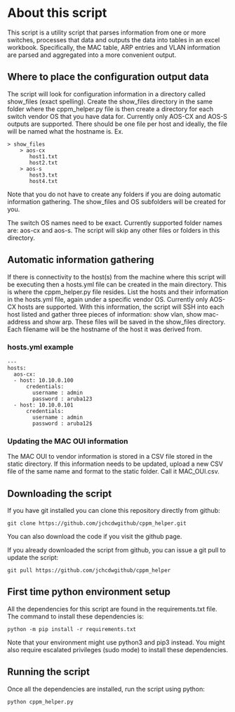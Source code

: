 # About this script
This script is a utility script that parses information from one or more switches, processes that data and outputs the data into tables in an excel workbook.
Specifically, the MAC table, ARP entries and VLAN information are parsed and aggregated into a more convenient output.

## Where to place the configuration output data
The script will look for configuration information in a directory called show_files (exact spelling). Create the show_files directory in the same folder where the cppm_helper.py file is then create a directory for each switch vendor OS that you have data for.
Currently only AOS-CX and AOS-S outputs are supported. There should be one file per host and ideally, the file will be named what the hostname is.
Ex.
```
> show_files
    > aos-cx
       host1.txt
       host2.txt
    > aos-s
       host3.txt
       host4.txt
```

Note that you do not have to create any folders if you are doing automatic information gathering. The show_files and OS subfolders will be created for you.

The switch OS names need to be exact. Currently supported folder names are: aos-cx and aos-s. The script will skip any other files or folders in this directory.

## Automatic information gathering
If there is connectivity to the host(s) from the machine where this script will be executing then a hosts.yml file can be created in the main directory.
This is where the cppm_helper.py file resides. List the hosts and their information in the hosts.yml file, again under a specific vendor OS. Currently
only AOS-CX hosts are supported. With this information, the script will SSH into each host listed and gather three pieces of information: show vlan,
show mac-address and show arp. These files will be saved in the show_files directory. Each filename will be the hostname of the host it was derived from.

### hosts.yml example
```
---
hosts:
  aos-cx:
  - host: 10.10.0.100
      credentials:
        username : admin
        password : aruba123
  - host: 10.10.0.101
      credentials:
        username : admin
        password : aruba12$
```
### Updating the MAC OUI information
The MAC OUI to vendor information is stored in a CSV file stored in the static directory. If this information needs to be updated, upload a new CSV
file of the same name and format to the static folder. Call it MAC_OUI.csv.

## Downloading the script
If you have git installed you can clone this repository directly from github:

`git clone https://github.com/jchcdwgithub/cppm_helper.git`

You can also download the code if you visit the github page.

If you already downloaded the script from github, you can issue a git pull to update the script:

`git pull https://github.com/jchcdwgithub/cppm_helper`

## First time python environment setup

All the dependencies for this script are found in the requirements.txt file. The command to install these dependencies is:

`python -m pip install -r requirements.txt`

Note that your environment might use python3 and pip3 instead. You might also require escalated privileges (sudo mode) to install these dependencies.

## Running the script

Once all the dependencies are installed, run the script using python:

`python cppm_helper.py`